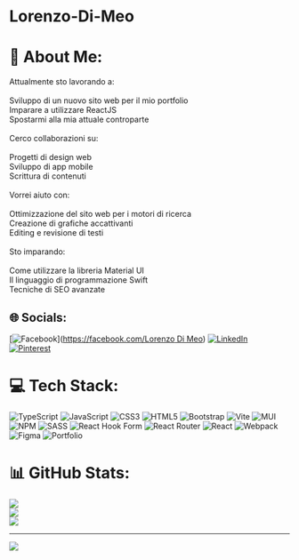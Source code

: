 # Lorenzo-Di-Meo

# 💫 About Me:
Attualmente sto lavorando a:<br><br>Sviluppo di un nuovo sito web per il mio portfolio<br>Imparare a utilizzare ReactJS <br>Spostarmi alla mia attuale controparte<br><br>Cerco collaborazioni su:<br><br>Progetti di design web<br>Sviluppo di app mobile<br>Scrittura di contenuti<br><br>Vorrei aiuto con:<br><br>Ottimizzazione del sito web per i motori di ricerca<br>Creazione di grafiche accattivanti<br>Editing e revisione di testi<br><br>Sto imparando:<br><br>Come utilizzare la libreria Material UI<br>Il linguaggio di programmazione Swift<br>Tecniche di SEO avanzate<br>


## 🌐 Socials:
[![Facebook](https://img.shields.io/badge/Facebook-%231877F2.svg?logo=Facebook&logoColor=white)]([https://facebook.com/Lorenzo Di Meo](https://www.facebook.com/lorenzo.dimeo.733/)) [![LinkedIn](https://img.shields.io/badge/LinkedIn-%230077B5.svg?logo=linkedin&logoColor=white)](https://www.linkedin.com/in/lorenzo-di-meo-59211b295/) [![Pinterest](https://img.shields.io/badge/Pinterest-%23E60023.svg?logo=Pinterest&logoColor=white)](https://pinterest.com/Asphiixya) 

# 💻 Tech Stack:
![TypeScript](https://img.shields.io/badge/typescript-%23007ACC.svg?style=for-the-badge&logo=typescript&logoColor=white) ![JavaScript](https://img.shields.io/badge/javascript-%23323330.svg?style=for-the-badge&logo=javascript&logoColor=%23F7DF1E) ![CSS3](https://img.shields.io/badge/css3-%231572B6.svg?style=for-the-badge&logo=css3&logoColor=white) ![HTML5](https://img.shields.io/badge/html5-%23E34F26.svg?style=for-the-badge&logo=html5&logoColor=white) ![Bootstrap](https://img.shields.io/badge/bootstrap-%238511FA.svg?style=for-the-badge&logo=bootstrap&logoColor=white) ![Vite](https://img.shields.io/badge/vite-%23646CFF.svg?style=for-the-badge&logo=vite&logoColor=white) ![MUI](https://img.shields.io/badge/MUI-%230081CB.svg?style=for-the-badge&logo=mui&logoColor=white) ![NPM](https://img.shields.io/badge/NPM-%23CB3837.svg?style=for-the-badge&logo=npm&logoColor=white) ![SASS](https://img.shields.io/badge/SASS-hotpink.svg?style=for-the-badge&logo=SASS&logoColor=white) ![React Hook Form](https://img.shields.io/badge/React%20Hook%20Form-%23EC5990.svg?style=for-the-badge&logo=reacthookform&logoColor=white) ![React Router](https://img.shields.io/badge/React_Router-CA4245?style=for-the-badge&logo=react-router&logoColor=white) ![React](https://img.shields.io/badge/react-%2320232a.svg?style=for-the-badge&logo=react&logoColor=%2361DAFB) ![Webpack](https://img.shields.io/badge/webpack-%238DD6F9.svg?style=for-the-badge&logo=webpack&logoColor=black) ![Figma](https://img.shields.io/badge/figma-%23F24E1E.svg?style=for-the-badge&logo=figma&logoColor=white) ![Portfolio](https://img.shields.io/badge/Portfolio-%23000000.svg?style=for-the-badge&logo=firefox&logoColor=#FF7139)
# 📊 GitHub Stats:
![](https://github-readme-stats.vercel.app/api?username=LorenzoDiM&theme=radical&hide_border=false&include_all_commits=false&count_private=false)<br/>
![](https://github-readme-streak-stats.herokuapp.com/?user=LorenzoDiM&theme=radical&hide_border=false)<br/>
![](https://github-readme-stats.vercel.app/api/top-langs/?username=LorenzoDiM&theme=radical&hide_border=false&include_all_commits=false&count_private=false&layout=compact)

---
[![](https://visitcount.itsvg.in/api?id=LorenzoDiM&icon=0&color=0)](https://visitcount.itsvg.in)


